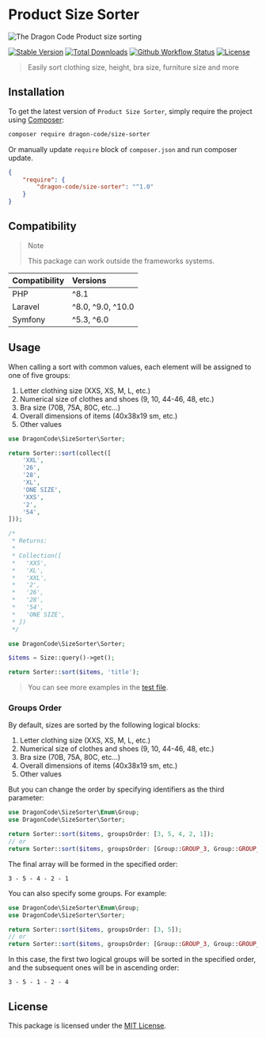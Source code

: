# Product Size Sorter

![The Dragon Code Product size sorting](https://preview.dragon-code.pro/TheDragonCode/Product%20size%20sorting.svg?brand=php)

[![Stable Version][badge_stable]][link_packagist]
[![Total Downloads][badge_downloads]][link_packagist]
[![Github Workflow Status][badge_build]][link_build]
[![License][badge_license]][link_license]

> Easily sort clothing size, height, bra size, furniture size and more

## Installation

To get the latest version of `Product Size Sorter`, simply require the project using [Composer](https://getcomposer.org):

```bash
composer require dragon-code/size-sorter
```

Or manually update `require` block of `composer.json` and run composer update.

```json
{
    "require": {
        "dragon-code/size-sorter": "^1.0"
    }
}
```

## Compatibility

> Note
> 
> This package can work outside the frameworks systems.

| Compatibility | Versions          |
|:--------------|:------------------|
| PHP           | ^8.1              |
| Laravel       | ^8.0, ^9.0, ^10.0 |
| Symfony       | ^5.3, ^6.0        |

## Usage

When calling a sort with common values, each element will be assigned to one of five groups:

1. Letter clothing size (XXS, XS, M, L, etc.)
2. Numerical size of clothes and shoes (9, 10, 44-46, 48, etc.)
3. Bra size (70B, 75A, 80C, etc...)
4. Overall dimensions of items (40x38x19 sm, etc.)
5. Other values

```php
use DragonCode\SizeSorter\Sorter;

return Sorter::sort(collect([
    'XXL',
    '26',
    '28',
    'XL',
    'ONE SIZE',
    'XXS',
    '2',
    '54',
]));

/*
 * Returns:
 * 
 * Collection([
 *   'XXS',
 *   'XL',
 *   'XXL',
 *   '2',
 *   '26',
 *   '28',
 *   '54',
 *   'ONE SIZE',
 * ])
 */
```

```php
use DragonCode\SizeSorter\Sorter;

$items = Size::query()->get();

return Sorter::sort($items, 'title');
```

> You can see more examples in the [test file](tests/Sorters/SorterTest.php).

### Groups Order

By default, sizes are sorted by the following logical blocks:

1. Letter clothing size (XXS, XS, M, L, etc.)
2. Numerical size of clothes and shoes (9, 10, 44-46, 48, etc.)
3. Bra size (70B, 75A, 80C, etc...)
4. Overall dimensions of items (40x38x19 sm, etc.)
5. Other values

But you can change the order by specifying identifiers as the third parameter:

```php
use DragonCode\SizeSorter\Enum\Group;
use DragonCode\SizeSorter\Sorter;

return Sorter::sort($items, groupsOrder: [3, 5, 4, 2, 1]);
// or
return Sorter::sort($items, groupsOrder: [Group::GROUP_3, Group::GROUP_5, Group::GROUP_4, Group::GROUP_2, Group::GROUP_1]);
```

The final array will be formed in the specified order:

```
3 - 5 - 4 - 2 - 1
```

You can also specify some groups. For example:

```php
use DragonCode\SizeSorter\Enum\Group;
use DragonCode\SizeSorter\Sorter;

return Sorter::sort($items, groupsOrder: [3, 5]);
// or
return Sorter::sort($items, groupsOrder: [Group::GROUP_3, Group::GROUP_5]);
```

In this case, the first two logical groups will be sorted in the specified order, and the subsequent ones will be in ascending order:

```
3 - 5 - 1 - 2 - 4
```

## License

This package is licensed under the [MIT License](LICENSE).


[badge_build]:          https://img.shields.io/github/actions/workflow/status/TheDragonCode/size-sorter/phpunit.yml?style=flat-square

[badge_downloads]:      https://img.shields.io/packagist/dt/dragon-code/size-sorter.svg?style=flat-square

[badge_license]:        https://img.shields.io/packagist/l/dragon-code/size-sorter.svg?style=flat-square

[badge_stable]:         https://img.shields.io/github/v/release/TheDragonCode/size-sorter?label=stable&style=flat-square

[link_build]:           https://github.com/TheDragonCode/size-sorter/actions

[link_license]:         LICENSE

[link_packagist]:       https://packagist.org/packages/dragon-code/size-sorter
